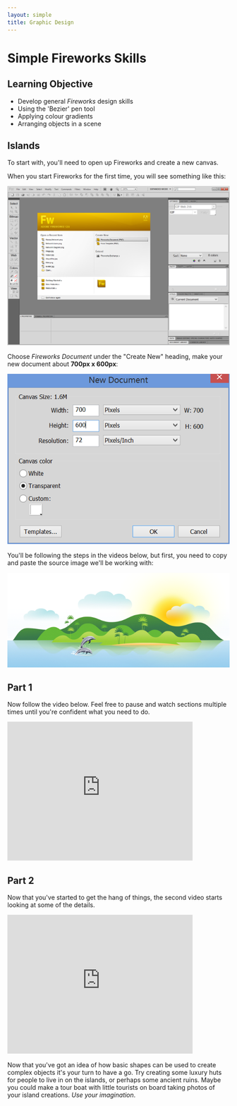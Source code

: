 ```yaml
---
layout: simple
title: Graphic Design
---
```


# Simple Fireworks Skills

## Learning Objective

* Develop general *Fireworks* design skills
* Using the 'Bezier' pen tool
* Applying colour gradients
* Arranging objects in a scene

## Islands

To start with, you'll need to open up Fireworks and create a new canvas.

When you start Fireworks for the first time, you will see something like this:

![Fireworks Startup](/resources/gfxdesign/fireworks_1.png)

Choose *Fireworks Document* under the "Create New" heading, make your new document about **700px x 600px**:

![Canvas Size - 700 x 600](/resources/gfxdesign/fireworks_2.png)

You'll be following the steps in the videos below, but first, you need to copy and paste the source image we'll be working with:

![Source Image](/resources/gfxdesign/islands.png)

## Part 1

Now follow the video below. Feel free to pause and watch sections multiple times until you're confident what you need to do.

<iframe width="420" height="315" src="https://www.youtube.com/embed/ZvaUr67KB00" frameborder="0" allowfullscreen></iframe>

## Part 2

Now that you've started to get the hang of things, the second video starts looking at some of the details.

<iframe width="420" height="315" src="https://www.youtube.com/embed/BERTHTdkvWU" frameborder="0" allowfullscreen></iframe>

Now that you've got an idea of how basic shapes can be used to create complex objects it's your turn to have a go. Try creating some luxury huts for people to live in on the islands, or perhaps some ancient ruins. Maybe you could make a tour boat with little tourists on board taking photos of your island creations. *Use your imagination*.